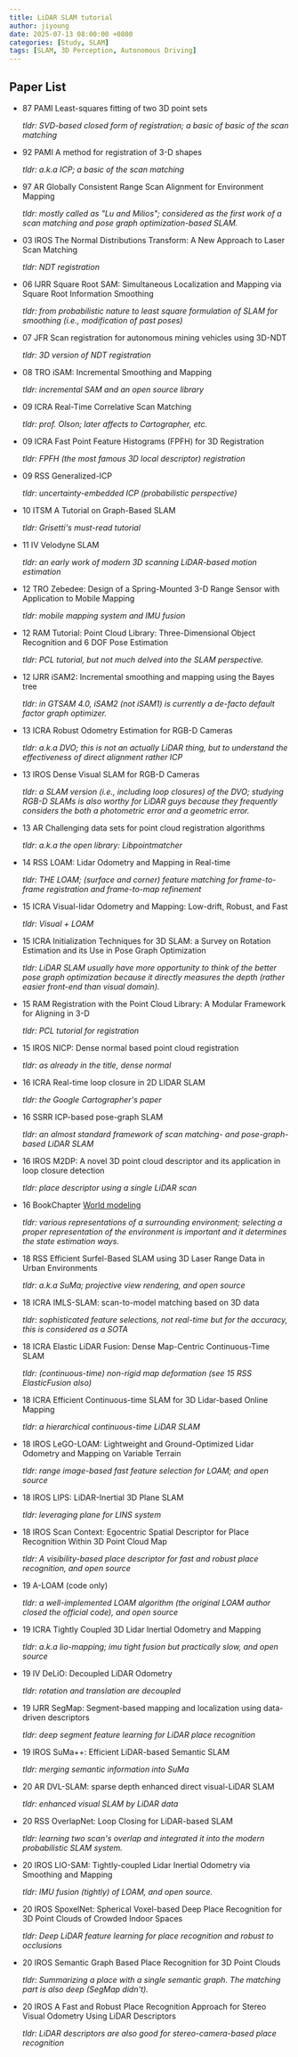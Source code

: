 ```yaml
---
title: LiDAR SLAM tutorial
author: jiyoung
date: 2025-07-13 08:00:00 +0800
categories: [Study, SLAM]
tags: [SLAM, 3D Perception, Autonomous Driving]
---
```

## Paper List
- 87 PAMI Least-squares fitting of two 3D point sets
    
    *tldr: SVD-based closed form of registration; a basic of basic of the scan matching* 
    
- 92 PAMI A method for registration of 3-D shapes
    
    *tldr: a.k.a ICP; a basic of the scan matching* 
    
- 97 AR Globally Consistent Range Scan Alignment for Environment Mapping
    
    *tldr: mostly called as "Lu and Milios"; considered as the first work of a scan matching and pose graph optimization-based SLAM.*
    
- 03 IROS The Normal Distributions Transform: A New Approach to Laser Scan Matching
    
    *tldr: NDT registration* 
    
- 06 IJRR Square Root SAM: Simultaneous Localization and Mapping via Square Root Information Smoothing
    
    *tldr: from probabilistic nature to least square formulation of SLAM for smoothing (i.e., modification of past poses)* 
    
- 07 JFR Scan registration for autonomous mining vehicles using 3D-NDT
    
    *tldr: 3D version of NDT registration*
    
- 08 TRO iSAM: Incremental Smoothing and Mapping
    
    *tldr: incremental SAM and an open source library* 
    
- 09 ICRA Real-Time Correlative Scan Matching
    
    *tldr: prof. Olson; later affects  to Cartographer, etc.*
    
- 09 ICRA Fast Point Feature Histograms (FPFH) for 3D Registration
    
    *tldr: FPFH (the most famous 3D local descriptor) registration*
    
- 09 RSS Generalized-ICP
    
    *tldr: uncertainty-embedded ICP (probabilistic perspective)* 
    
- 10 ITSM A Tutorial on Graph-Based SLAM
    
    *tldr: Grisetti's must-read tutorial*
    
- 11 IV Velodyne SLAM
    
    *tldr: an early work of modern 3D scanning LiDAR-based motion estimation* 
    
- 12 TRO Zebedee: Design of a Spring-Mounted 3-D Range Sensor with Application to Mobile Mapping
    
    *tldr: mobile mapping system and IMU fusion*
    
- 12 RAM Tutorial: Point Cloud Library: Three-Dimensional Object Recognition and 6 DOF Pose Estimation
    
    *tldr: PCL tutorial, but not much delved into the SLAM perspective.*
    
- 12 IJRR iSAM2: Incremental smoothing and mapping using the Bayes tree
    
    *tldr: in GTSAM 4.0, iSAM2 (not iSAM1) is currently a de-facto default factor graph optimizer.*
    
- 13 ICRA Robust Odometry Estimation for RGB-D Cameras
    
    *tldr: a.k.a DVO; this is not an actually LiDAR thing, but to understand the effectiveness of direct alignment rather ICP* 
    
- 13 IROS Dense Visual SLAM for RGB-D Cameras
    
    *tldr: a SLAM version (i.e., including loop closures) of the DVO; studying RGB-D SLAMs is also worthy for LiDAR guys because they frequently considers the both a photometric error and a geometric error.*   
    
- 13 AR Challenging data sets for point cloud registration algorithms
    
    *tldr: a.k.a the open library: Libpointmatcher*
    
- 14 RSS LOAM: Lidar Odometry and Mapping in Real-time
    
    *tldr: THE LOAM; (surface and corner) feature matching for frame-to-frame registration and frame-to-map refinement*
    
- 15 ICRA Visual-lidar Odometry and Mapping: Low-drift, Robust, and Fast
    
    *tldr: Visual + LOAM*
    
- 15 ICRA Initialization Techniques for 3D SLAM: a Survey on Rotation Estimation and its Use in Pose Graph Optimization
    
    *tldr: LiDAR SLAM usually have more opportunity to think of the better pose graph optimization because it directly measures the depth (rather easier front-end than visual domain).*
    
- 15 RAM Registration with the Point Cloud Library: A Modular Framework for Aligning in 3-D
    
    *tldr: PCL tutorial for registration*
    
- 15 IROS NICP: Dense normal based point cloud registration
    
    *tldr: as already in the title, dense normal*
    
- 16 ICRA Real-time loop closure in 2D LIDAR SLAM
    
    *tldr: the Google Cartographer's paper*
    
- 16 SSRR ICP-based pose-graph SLAM
    
    *tldr: an almost standard framework of scan matching- and pose-graph-based LiDAR SLAM*  
    
- 16 IROS M2DP: A novel 3D point cloud descriptor and its application in loop closure detection
    
    *tldr: place descriptor using a single LiDAR scan*
    
- 16 BookChapter [World modeling](https://link.springer.com/referenceworkentry/10.1007%2F978-3-540-30301-5_37)
    
    *tldr: various representations of a surrounding environment; selecting a proper representation of the environment is important and it determines the state estimation ways.*
    
- 18 RSS Efficient Surfel-Based SLAM using 3D Laser Range Data in Urban Environments
    
    *tldr: a.k.a SuMa; projective view rendering, and* *open source*
    
- 18 ICRA IMLS-SLAM: scan-to-model matching based on 3D data
    
    *tldr: sophisticated feature selections, not real-time but for the accuracy, this is considered as a SOTA*
    
- 18 ICRA Elastic LiDAR Fusion: Dense Map-Centric Continuous-Time SLAM
    
    *tldr: (continuous-time) non-rigid map deformation (see 15 RSS ElasticFusion also)*
    
- 18 ICRA Efficient Continuous-time SLAM for 3D Lidar-based Online Mapping
    
    *tldr: a hierarchical continuous-time LiDAR SLAM*
    
- 18 IROS LeGO-LOAM: Lightweight and Ground-Optimized Lidar Odometry and Mapping on Variable Terrain
    
    *tldr: range image-based fast feature selection for LOAM; and open source*
    
- 18 IROS LIPS: LiDAR-Inertial 3D Plane SLAM
    
    *tldr: leveraging plane for LINS system* 
    
- 18 IROS Scan Context: Egocentric Spatial Descriptor for Place Recognition Within 3D Point Cloud Map
    
    *tldr: A visibility-based place descriptor for fast and robust place recognition, and open source*
    
- 19 A-LOAM (code only)
    
    *tldr: a well-implemented LOAM algorithm (the original LOAM author closed the official code), and open source* 
    
- 19 ICRA Tightly Coupled 3D Lidar Inertial Odometry and Mapping
    
    *tldr: a.k.a lio-mapping; imu tight fusion but practically slow, and* *open source*
    
- 19 IV DeLiO: Decoupled LiDAR Odometry
    
    *tldr: rotation and translation are decoupled*
    
- 19 IJRR SegMap: Segment-based mapping and localization using data-driven descriptors
    
    *tldr: deep segment feature learning for LiDAR place recognition* 
    
- 19 IROS SuMa++: Efficient LiDAR-based Semantic SLAM
    
    *tldr: merging semantic information into SuMa*
    
- 20 AR DVL-SLAM: sparse depth enhanced direct visual-LiDAR SLAM
    
    *tldr: enhanced visual SLAM by LiDAR data* 
    
- 20 RSS OverlapNet: Loop Closing for LiDAR-based SLAM
    
    *tldr: learning two scan's overlap and integrated it into the modern probabilistic SLAM system.*
    
- 20 IROS LIO-SAM: Tightly-coupled Lidar Inertial Odometry via Smoothing and Mapping
    
    *tldr: IMU fusion (tightly) of LOAM, and open source.* 
    
- 20 IROS SpoxelNet: Spherical Voxel-based Deep Place Recognition for 3D Point Clouds of Crowded Indoor Spaces
    
    *tldr: Deep LiDAR feature learning for place recognition and robust to occlusions*
    
- 20 IROS Semantic Graph Based Place Recognition for 3D Point Clouds
    
    *tldr: Summarizing a place with a single semantic graph. The matching part is also deep (SegMap didn't).* 
    
- 20 IROS A Fast and Robust Place Recognition Approach for Stereo Visual Odometry Using LiDAR Descriptors
    
    *tldr: LiDAR descriptors are also good for stereo-camera-based place recognition*
